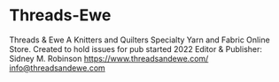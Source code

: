 # Threads-Ewe
Threads &amp; Ewe A Knitters and Quilters Specialty Yarn and Fabric Online Store.
Created to hold issues for pub started 2022
Editor & Publisher: Sidney M. Robinson
https://www.threadsandewe.com/
info@threadsandewe.com
